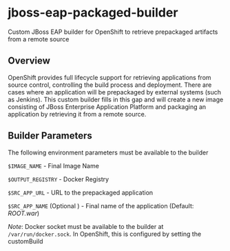jboss-eap-packaged-builder
==========================

Custom JBoss EAP builder for OpenShift to retrieve prepackaged artifacts from a remote source

## Overview

OpenShift provides full lifecycle support for retrieving applications from source control, controlling the build process and deployment. There are cases where an application will be prepackaged by external systems (such as Jenkins). This custom builder fills in this gap and will create a new image consisting of JBoss Enterprise Application Platform and packaging an application by retrieving it from a remote source.

## Builder Parameters

The following environment parameters must be available to the builder

````$IMAGE_NAME```` - Final Image Name

````$OUTPUT_REGISTRY```` - Docker Registry

````$SRC_APP_URL```` - URL to the prepackaged application

````$SRC_APP_NAME```` (Optional ) - Final name of the application (Default: *ROOT.war*)

*Note*: Docker socket must be available to the builder at ````/var/run/docker.sock````. In OpenShift, this is configured by setting the customBuild 